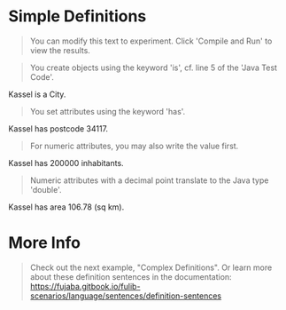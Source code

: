 # Simple Definitions

> You can modify this text to experiment.
> Click 'Compile and Run' to view the results.

> You create objects using the keyword 'is', cf. line 5 of the 'Java Test Code'.

Kassel is a City.

> You set attributes using the keyword 'has'.

Kassel has postcode 34117.

> For numeric attributes, you may also write the value first.

Kassel has 200000 inhabitants.

> Numeric attributes with a decimal point translate to the Java type 'double'.

Kassel has area 106.78 (sq km).

# More Info

> Check out the next example, "Complex Definitions".
> Or learn more about these definition sentences in the documentation:
> https://fujaba.gitbook.io/fulib-scenarios/language/sentences/definition-sentences

